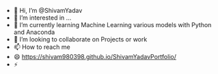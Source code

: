 - 👋 Hi, I’m @ShivamYadav
- 👀 I’m interested in ...
- 🌱 I’m currently learning Machine Learning various models with Python and Anaconda
- 💞️ I’m looking to collaborate on Projects or work
- 📫 How to reach me 
- 😄 https://shivam980398.github.io/ShivamYadavPortfolio/
- ⚡ 

<!---
Shivam980398/Shivam980398 is a ✨ special ✨ repository because its `README.md` (this file) appears on your GitHub profile.
You can click the Preview link to take a look at your changes.
--->
